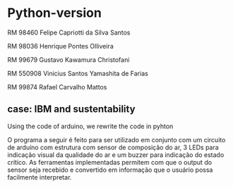 # Python-version
<p> RM 98460 	Felipe Capriotti da Silva Santos</p>
<p>RM 98036	Henrique Pontes Olliveira</p>
<p>RM 99679 	Gustavo Kawamura Christofani </p>
<p>RM 550908 	Vinicius Santos Yamashita de Farias </p>
<p>RM 99874 	Rafael Carvalho Mattos</p>
<h2>case: IBM and sustentability</h2>
Using the code of arduino, we rewrite the code in pyhton


O programa a seguir é feito para ser utilizado em conjunto com um circuito de arduíno com estrutura com sensor de composição do ar, 3 LEDs para indicação visual da qualidade do ar e um buzzer para indicação do estado crítico. As ferramentas implementadas permitem com que o output do sensor seja recebido e convertido em informação que o usuário possa facilmente interpretar.
